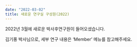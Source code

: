 ```yaml
---
date: "2022-03-02"
title: 새로운 연구실 구성원(2022)
---
```


2022년 3월에 새로운 박사후연구원이 들어오셨습니다.

<!--more-->

김기풍 박사님으로, 세부 연구 내용은 ‘Member’ 메뉴를 참고해주세요.  